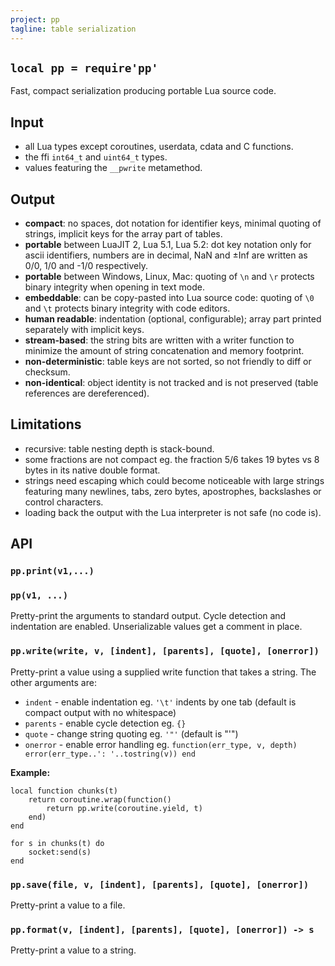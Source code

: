 ```yaml
---
project: pp
tagline: table serialization
---
```


## `local pp = require'pp'`

Fast, compact serialization producing portable Lua source code.

## Input

  * all Lua types except coroutines, userdata, cdata and C functions.
  * the ffi `int64_t` and `uint64_t` types.
  * values featuring the `__pwrite` metamethod.


## Output

  * **compact**: no spaces, dot notation for identifier keys, minimal
  quoting of strings, implicit keys for the array part of tables.
  * **portable** between LuaJIT 2, Lua 5.1, Lua 5.2: dot key notation only
  for ascii identifiers, numbers are in decimal, NaN and ±Inf are written
  as 0/0, 1/0 and -1/0 respectively.
  * **portable** between Windows, Linux, Mac: quoting of `\n` and `\r`
  protects binary integrity when opening in text mode.
  * **embeddable**: can be copy-pasted into Lua source code: quoting
  of `\0` and `\t` protects binary integrity with code editors.
  * **human readable**: indentation (optional, configurable); array part
  printed separately with implicit keys.
  * **stream-based**: the string bits are written with a writer function
  to minimize the amount of string concatenation and memory footprint.
  * **non-deterministic**: table keys are not sorted, so not friendly to
  diff or checksum.
  * **non-identical**: object identity is not tracked and is not
  preserved (table references are dereferenced).

## Limitations

  * recursive: table nesting depth is stack-bound.
  * some fractions are not compact eg. the fraction 5/6 takes 19 bytes
  vs 8 bytes in its native double format.
  * strings need escaping which could become noticeable with large strings
  featuring many newlines, tabs, zero bytes, apostrophes, backslashes
  or control characters.
  * loading back the output with the Lua interpreter is not safe (no code is).

## API

### `pp.print(v1,...)`
### `pp(v1, ...)`

Pretty-print the arguments to standard output.
Cycle detection and indentation are enabled.
Unserializable values get a comment in place.


### `pp.write(write, v, [indent], [parents], [quote], [onerror])`

Pretty-print a value using a supplied write function that takes a string.
The other arguments are:

  * `indent` - enable indentation eg. `'\t'` indents by one tab
  (default is compact output with no whitespace)
  * `parents` - enable cycle detection eg. `{}`
  * `quote` - change string quoting eg. `'"'` (default is "'")
  * `onerror` - enable error handling eg. `function(err_type, v, depth)
  error(err_type..': '..tostring(v)) end`

__Example:__

~~~{.lua}
local function chunks(t)
	return coroutine.wrap(function()
		return pp.write(coroutine.yield, t)
	end)
end

for s in chunks(t) do
	socket:send(s)
end
~~~

### `pp.save(file, v, [indent], [parents], [quote], [onerror])`

Pretty-print a value to a file.


### `pp.format(v, [indent], [parents], [quote], [onerror]) -> s`

Pretty-print a value to a string.
